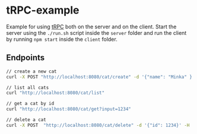 # tRPC-example

Example for using [tRPC](https://trpc.io/docs) both on the server and on the client.
Start the server using the `./run.sh` script inside the `server` folder and run the client by running `npm start` inside the `client` folder.

## Endpoints

```bash
// create a new cat
curl -X POST "http://localhost:8080/cat/create" -d '{"name": "Minka" }' -H 'content-type: application/json'

// list all cats
curl "http://localhost:8080/cat/list"

// get a cat by id
curl "http://localhost:8080/cat/get?input=1234"

// delete a cat
curl -X POST  "http://localhost:8080/cat/delete" -d '{"id": 1234}' -H 'content-type: application/json'
```
